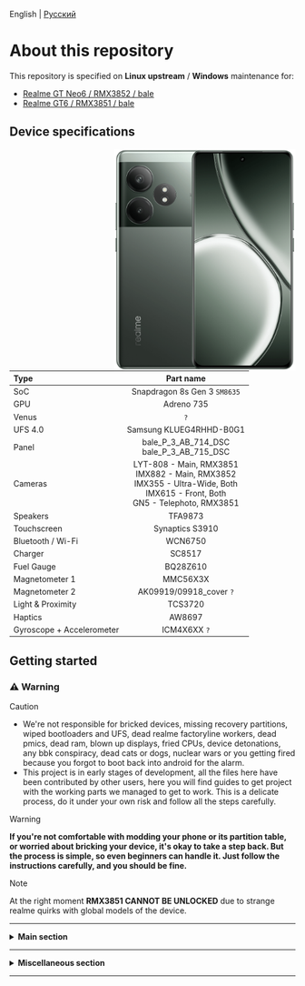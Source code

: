 English | [Русский](README-RU.md)

# About this repository

This repository is specified on **Linux upstream** / **Windows** maintenance for:
- [<ins>Realme GT Neo6 / RMX3852 / bale<ins/>](https://www.gsmarena.com/realme_gt_neo6-12991.php)
- [<ins>Realme GT6 / RMX3851 / bale<ins/>](https://www.gsmarena.com/realme_gt_6-13103.php)

## Device specifications

<img align="right" src="Resources/Pictures/Realme-GT-Neo6.png" width="320" alt="Preview">

| Type | Part name |
|:------|:-----------:|
| SoC | Snapdragon 8s Gen 3 `SM8635` |
| GPU | Adreno 735 |
| Venus | `?` |
| UFS 4.0 | Samsung KLUEG4RHHD-B0G1 |
| Panel | bale_P_3_AB_714_DSC<br /> bale_P_3_AB_715_DSC |
| Cameras | LYT-808 - Main, RMX3851<br /> IMX882 - Main, RMX3852 <br /> IMX355 - Ultra-Wide, Both<br /> IMX615 - Front, Both<br /> GN5 - Telephoto, RMX3851<br /> |
| Speakers | TFA9873 |
| Touchscreen | Synaptics S3910 |
| Bluetooth / Wi-Fi | WCN6750 |
| Charger | SC8517 |
| Fuel Gauge | BQ28Z610 |
| Magnetometer 1 | MMC56X3X |
| Magnetometer 2 | AK09919/09918_cover `?` |
| Light & Proximity | TCS3720 |
| Haptics | AW8697 |
| Gyroscope + Accelerometer | ICM4X6XX `?` |

## Getting started
### ⚠️ Warning
> [!CAUTION]
> - We're not responsible for bricked devices, missing recovery partitions, wiped bootloaders and UFS, dead realme factoryline workers, dead pmics, dead ram, blown up displays, fried CPUs, device detonations, any bbk conspiracy, dead cats or dogs, nuclear wars or you getting fired because you forgot to boot back into android for the alarm.
> - This project is in early stages of development, all the files here have been contributed by other users, here you will find guides to get project with the working parts we managed to get to work. This is a delicate process, do it under your own risk and follow all the steps carefully.

> [!WARNING]
> **If you're not comfortable with modding your phone or its partition table, or worried about bricking your device, it's okay to take a step back. But the process is simple, so even beginners can handle it. Just follow the instructions carefully, and you should be fine.**

> [!NOTE]
> At the right moment **RMX3851 CANNOT BE UNLOCKED** due to strange realme quirks with global models of the device.

___

<details>
  <summary><b><strong>Main section</strong></b></summary>

- [Maintenance status](Status.md)
- [Installation](Guides/English/Main/Intersection.md)
- [Uninstallation](Guides/English/Main/Uninstallation.md)

  </summary>
</details>

___

<details>
  <summary><b><strong>Miscellaneous section</strong></b></summary>

- [Bootloader unlock](Guides/English/Miscellaneous/Unlock_BL.md)
- [Rooting](Guides/English/Miscellaneous/Rooting.md)
- [Dualboot setup](Guides/English/Miscellaneous/Dualboot.md)

  </summary>
</details>

___

